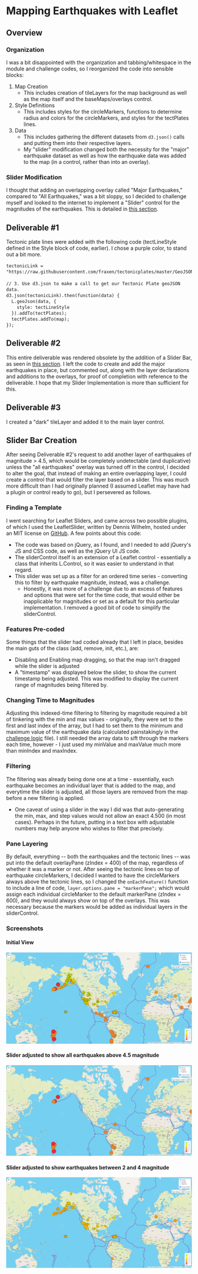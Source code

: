 # Mapping Earthquakes with Leaflet

## Overview

### Organization
I was a bit disappointed with the organization and tabbing/whitespace in the module and challenge codes, so I reorganized the code into sensible blocks:
1. Map Creation
    - This includes creation of tileLayers for the map background as well as the map itself and the baseMaps/overlays control.
2. Style Definitions
    - This includes styles for the circleMarkers, functions to determine radius and colors for the circleMarkers, and styles for the tectPlates lines.
3. Data
    - This includes gathering the different datasets from `d3.json()` calls and putting them into their respective layers.
    - My "slider" modification changed both the necessity for the "major" earthquake dataset as well as how the earthquake data was added to the map (in a control, rather than into an overlay).

### Slider Modification
I thought that adding an overlapping overlay called "Major Earthquakes," compared to "All Earthquakes," was a bit sloppy, so I decided to challenge myself and looked to the internet to implement a "Slider" control for the magnitudes of the earthquakes.  This is detailed in [this section](#slider-bar-creation).

## Deliverable #1
Tectonic plate lines were added with the following code (tectLineStyle defined in the Style block of code, earlier).  I chose a purple color, to stand out a bit more.

```
tectonicLink = "https://raw.githubusercontent.com/fraxen/tectonicplates/master/GeoJSON/PB2002_boundaries.json";

// 3. Use d3.json to make a call to get our Tectonic Plate geoJSON data.
d3.json(tectonicLink).then(function(data) {
  L.geoJson(data, {
    style: tectLineStyle
  }).addTo(tectPlates);
  tectPlates.addTo(map);
});
```

## Deliverable #2
This entire deliverable was rendered obsolete by the addition of a Slider Bar, as seen in [this section](#slider-bar-creation).  I left the code to create and add the major earthquakes in place, but commented out, along with the layer declarations and additions to the overlays, for proof of completion with reference to the deliverable.  I hope that my Slider Implementation is more than sufficient for this.

## Deliverable #3
I created a "dark" tileLayer and added it to the main layer control.

## Slider Bar Creation
After seeing Deliverable #2's request to add another layer of earthquakes of magnitude > 4.5, which would be completely undetectable (and duplicative) unless the "all earthquakes" overlay was turned off in the control, I decided to alter the goal, that instead of making an entire overlapping layer, I could create a control that would filter the layer based on a slider.  This was much more difficult than I had originally planned (I assumed Leaflet may have had a plugin or control ready to go), but I persevered as follows.

### Finding a Template
I went searching for Leaflet Sliders, and came across two possible plugins, of which I used the LeafletSlider, written by Dennis Wilhelm, hosted under an MIT license on [GitHub](https://github.com/dwilhelm89/LeafletSlider).  A few points about this code:
- The code was based on jQuery, as I found, and I needed to add jQuery's JS and CSS code, as well as the jQuery UI JS code.
- The sliderControl itself is an extension of a Leaflet control - essentially a class that inherits L.Control, so it was easier to understand in that regard.
- This slider was set up as a filter for an ordered time series - converting this to filter by earthquake magnitude, instead, was a challenge.
    - Honestly, it was more of a challenge due to an excess of features and options that were set for the time code, that would either be inapplicable for magnitudes or set as a default for this particular implementation.  I removed a good bit of code to simplify the sliderControl.

### Features Pre-coded
Some things that the slider had coded already that I left in place, besides the main guts of the class (add, remove, init, etc.), are:
- Disabling and Enabling map dragging, so that the map isn't dragged while the slider is adjusted
- A "timestamp" was displayed below the slider, to show the current timestamp being adjusted.  This was modified to display the current range of magnitudes being filtered by.

### Changing Time to Magnitudes
Adjusting this indexed-time filtering to filtering by magnitude required a bit of tinkering with the min and max values - originally, they were set to the first and last index of the array, but I had to set them to the minimum and maximum value of the earthquake data (calculated painstakingly in the [challenge logic](static/js/challenge_logic.js) file).  I still needed the array data to sift through the markers each time, however - I just used my minValue and maxValue much more than minIndex and maxIndex.

### Filtering
The filtering was already being done one at a time - essentially, each earthquake becomes an individual layer that is added to the map, and everytime the slider is adjusted, all those layers are removed from the map before a new filtering is applied.
- One caveat of using a slider in the way I did was that auto-generating the min, max, and step values would not allow an exact 4.500 (in most cases).  Perhaps in the future, putting in a text box with adjustable numbers may help anyone who wishes to filter that precisely.

### Pane Layering
By default, everything -- both the earthquakes and the tectonic lines -- was put into the default overlayPane (zIndex = 400) of the map, regardless of whether it was a marker or not.  After seeing the tectonic lines on top of earthquake circleMarkers, I decided I wanted to have the circleMarkers always above the tectonic lines, so I changed the `onEachFeature()` function to include a line of code, `layer.options.pane = "markerPane";` which would assign each individual circleMarker to the default markerPane (zIndex = 600), and they would always show on top of the overlays.  This was necessary because the markers would be added as individual layers in the sliderControl.

### Screenshots

#### Initial View
![](Earthquake_Challenge/screenshots/initial.png)

#### Slider adjusted to show all earthquakes above 4.5 magnitude
![](Earthquake_Challenge/screenshots/major.png)

#### Slider adjusted to show earthquakes between 2 and 4 magnitude
![](Earthquake_Challenge/screenshots/moderate.png)
